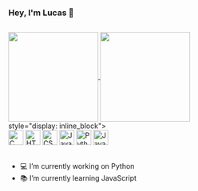 ### Hey, I'm Lucas 👋

##

<a href="https://github.com/lucasprad05/github-readme-stats">
  <img height="180cm" align="center" src="https://github-readme-stats.vercel.app/api?username=lucasprad05&show_icons=true&theme=dark" />
</a>
<a href="https://github.com/lucasprad05/github-readme-stats">
  <img height="180cm" align="center" src="https://github-readme-stats.vercel.app/api/top-langs/?username=lucasprad05&layout=compact&theme=dark" />
</a>

<div> style="display: inline_block"><br>
  <img aling="center" alt="C" height="30" width"40" src="https://cdn.jsdelivr.net/gh/devicons/devicon/icons/c/c-original.svg">
  <img aling="center" alt="HTML" height="30" width"40" src="https://cdn.jsdelivr.net/gh/devicons/devicon/icons/html5/html5-original.svg">
  <img aling="center" alt="CSS" height="30" width"40" src="https://cdn.jsdelivr.net/gh/devicons/devicon/icons/css3/css3-original.svg">
  <img aling="center" alt="JavaScript" height="30" width"40" src="https://cdn.jsdelivr.net/gh/devicons/devicon/icons/javascript/javascript-original.svg">
  <img aling="center" alt="Python" height="30" width"40" src="https://cdn.jsdelivr.net/gh/devicons/devicon/icons/css3/css3-original.svg">
  <img aling="center" alt="Java" height="30" width"40" src="https://cdn.jsdelivr.net/gh/devicons/devicon/icons/python/python-original.svg">
</div>

##

- 💻 I’m currently working on Python
- 📚 I’m currently learning JavaScript

